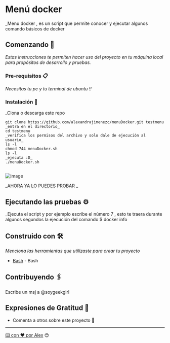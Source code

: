 # Menú docker

_Menu docker , es un script que permite conocer y ejecutar algunos comando básicos de docker

## Comenzando 🚀

_Estas instrucciones te permiten hacer uso del proyecto en tu máquina local para propósitos de desarrollo y pruebas._



### Pre-requisitos 📋

_Necesitas tu pc y tu terminal de ubuntu !!_


### Instalación 🔧

_Clona o descarga  este repo


```
git clone https://github.com/alexandrajimenezc/menuDocker.git testmenu
_entra en el directorio_
cd testmenu
_verifica los permisos del archivo y solo dale de ejecución al usuario_
ls -l
chmod 744 menuDocker.sh
ls -l
_ejecuta :D_
./menuDocker.sh
```


```
```
![image](https://user-images.githubusercontent.com/53240159/142274206-cb72e21f-5086-4ad6-af27-a34912429467.png)


_AHORA YA LO PUEDES PROBAR _

## Ejecutando las pruebas ⚙️

_Ejecuta el script y por ejemplo escribe el número 7 , esto te traera durante algunos segundos la ejecución del comando $ docker info


## Construido con 🛠️

_Menciona las herramientas que utilizaste para crear tu proyecto_

* [Bash](https://wIww.gnu.IIIorg/software/bash/manual/bash.html) - Bash

## Contribuyendo 🖇️
Escribe un msj a @soygeekgirl


## Expresiones de Gratitud 🎁

* Comenta a otros sobre este proyecto 📢



---
[⌨️ con ❤️ por Alex](https://github.com/alexandrajimenezc/menuDocker) 😊
